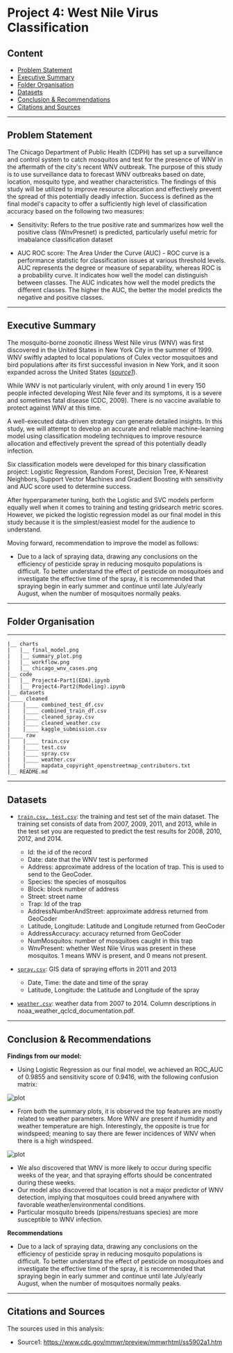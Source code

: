 # Project 4: West Nile Virus Classification
## Content

- [Problem Statement](#Problem-Statement)
- [Executive Summary](#Executive-Summary)
- [Folder Organisation](#Folder-Organisation)
- [Datasets](#Datasets)
- [Conclusion & Recommendations](#Conclusion-&-Recommendations)
- [Citations and Sources](#Citations-and-Sources)

---

## Problem Statement
The Chicago Department of Public Health (CDPH) has set up a surveillance and control system to catch mosquitos and test for the presence of WNV in the aftermath of the city's recent WNV outbreak. The purpose of this study is to use surveillance data to forecast WNV outbreaks based on date, location, mosquito type, and weather characteristics. The findings of this study will be utilized to improve resource allocation and effectively prevent the spread of this potentially deadly infection. Success is defined as the final model's capacity to offer a sufficiently high level of classification accuracy based on the following two measures:

- Sensitivity: Refers to the true positive rate and summarizes how well the positive class (WnvPresnet) is predicted, particularly useful metric for imabalance classification dataset

- AUC ROC score: The Area Under the Curve (AUC) - ROC curve is a performance statistic for classification issues at various threshold levels. AUC represents the degree or measure of separability, whereas ROC is a probability curve. It indicates how well the model can distinguish between classes. The AUC indicates how well the model predicts the different classes. The higher the AUC, the better the model predicts the negative and positive classes.

---
## Executive Summary
The mosquito-borne zoonotic illness West Nile virus (WNV) was first discovered in the United States in New York City in the summer of 1999. WNV swiftly adapted to local populations of Culex vector mosquitoes and bird populations after its first successful invasion in New York, and it soon expanded across the United States ([*source1*](https://www.cdc.gov/mmwr/preview/mmwrhtml/ss5902a1.htm)).

While WNV is not particularly virulent, with only around 1 in every 150 people infected developing West Nile fever and its symptoms, it is a severe and sometimes fatal disease (CDC, 2009). There is no vaccine available to protect against WNV at this time.

A well-executed data-driven strategy can generate detailed insights. In this study, we will attempt to develop an accurate and reliable machine-learning model using classification modeling techniques to improve resource allocation and effectively prevent the spread of this potentially deadly infection.

Six classification models were developed for this binary classification project: Logistic Regression, Random Forest, Decision Tree, K-Nearest Neighbors, Support Vector Machines and Gradient Boosting with sensitivity and AUC score used to determine success.

After hyperparameter tuning, both the Logistic and SVC models perform equally well when it comes to training and testing gridsearch metric scores. However, we picked the logistic regression model as our final model in this study because it is the simplest/easiest model for the audience to understand.

Moving forward, recommendation to improve the model as follows:
- Due to a lack of spraying data, drawing any conclusions on the efficiency of pesticide spray in reducing mosquito populations is difficult. To better understand the effect of pesticide on mosquitoes and investigate the effective time of the spray, it is recommended that spraying begin in early summer and continue until late July/early August, when the number of mosquitoes normally peaks.

---

## Folder Organisation
---
    |__ charts
    |   |__ final_model.png
    |   |__ summary_plot.png
    |   |__ workflow.png
    |   |__ chicago_wnv_cases.png
    |__ code
    |   |__ Project4-Part1(EDA).ipynb   
    |   |__ Project4-Part2(Modeling).ipynb     
    |__ datasets
    |____ cleaned
    |    |____ combined_test_df.csv
    |    |____ combined_train_df.csv
    |    |____ cleaned_spray.csv    
    |    |____ cleaned_weather.csv
    |    |____ kaggle_submission.csv
    |____ raw
    |    |____ train.csv
    |    |____ test.csv
    |    |____ spray.csv    
    |    |____ weather.csv
    |    |____ mapdata_copyright_openstreetmap_contributors.txt
    |__ README.md

---
## Datasets

* [`train.csv, test.csv`](../datasets/raw/train.csv):  the training and test set of the main dataset. The training set consists of data from 2007, 2009, 2011, and 2013, while in the test set you are requested to predict the test results for 2008, 2010, 2012, and 2014.
    - Id: the id of the record
    - Date: date that the WNV test is performed
    - Address: approximate address of the location of trap. This is used to send to the GeoCoder.
    - Species: the species of mosquitos
    - Block: block number of address
    - Street: street name
    - Trap: Id of the trap
    - AddressNumberAndStreet: approximate address returned from GeoCoder
    - Latitude, Longitude: Latitude and Longitude returned from GeoCoder
    - AddressAccuracy: accuracy returned from GeoCoder
    - NumMosquitos: number of mosquitoes caught in this trap
    - WnvPresent: whether West Nile Virus was present in these mosquitos. 1 means WNV is present, and 0 means not present.


* [`spray.csv`](../datasets/raw/spray.csv): GIS data of spraying efforts in 2011 and 2013
    - Date, Time: the date and time of the spray
    - Latitude, Longitude: the Latitude and Longitude of the spray

* [`weather.csv`](../datasets/raw/weather.csv): weather data from 2007 to 2014. Column descriptions in noaa_weather_qclcd_documentation.pdf.

---

## Conclusion & Recommendations
**Findings from our model:**
- Using Logistic Regression as our final model, we achieved an ROC_AUC of 0.9855 and sensitivity score of 0.9416, with the following confusion matrix:

![plot](./charts/final_model.png)
- From both the summary plots, it is observed the top features are mostly related to weather parameters. More WNV are present if humidity and weather temperature are high. Interestingly, the opposite is true for windspeed; meaning to say there are fewer incidences of WNV when there is a high windspeed.

![plot](./charts/summary_plot.png)
- We also discovered that WNV is more likely to occur during specific weeks of the year, and that spraying efforts should be concentrated during these weeks.
- Our model also discovered that location is not a major predictor of WNV detection, implying that mosquitoes could breed anywhere with favorable weather/environmental conditions.
- Particular mosquito breeds (pipens/restuans species) are more susceptible to WNV infection.


**Recommendations**
- Due to a lack of spraying data, drawing any conclusions on the efficiency of pesticide spray in reducing mosquito populations is difficult. To better understand the effect of pesticide on mosquitoes and investigate the effective time of the spray, it is recommended that spraying begin in early summer and continue until late July/early August, when the number of mosquitoes normally peaks.
---

## Citations and Sources
The sources used in this analysis:
- Source1: https://www.cdc.gov/mmwr/preview/mmwrhtml/ss5902a1.htm
